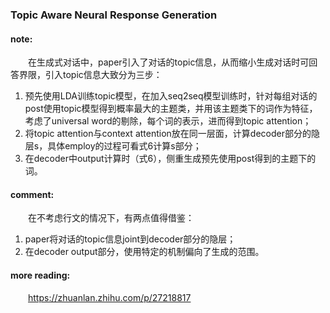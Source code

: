### Topic Aware Neural Response Generation

#### note:
&emsp;&emsp;在生成式对话中，paper引入了对话的topic信息，从而缩小生成对话时可回答界限，引入topic信息大致分为三步：

1. 预先使用LDA训练topic模型，在加入seq2seq模型训练时，针对每组对话的post使用topic模型得到概率最大的主题类，并用该主题类下的词作为特征，考虑了universal word的剔除，每个词的表示，进而得到topic attention；
2. 将topic attention与context attention放在同一层面，计算decoder部分的隐层s，具体employ的过程可看式6计算s部分；
3. 在decoder中output计算时（式6），侧重生成预先使用post得到的主题下的词。

#### comment:
&emsp;&emsp;在不考虑行文的情况下，有两点值得借鉴：
1. paper将对话的topic信息joint到decoder部分的隐层；
2. 在decoder output部分，使用特定的机制偏向了生成的范围。

#### more reading:
&emsp;&emsp;<https://zhuanlan.zhihu.com/p/27218817>
